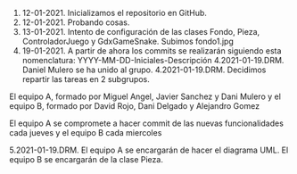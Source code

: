 1. 12-01-2021. Inicializamos el repositorio en GitHub.
2. 12-01-2021. Probando cosas.
3. 13-01-2021. Intento de configuración de las clases Fondo, Pieza, ControladorJuego y GdxGameSnake. Subimos fondo1.jpg
3. 19-01-2021. A partir de ahora los commits se realizarán siguiendo esta nomenclatura: YYYY-MM-DD-Iniciales-Descripción
4.2021-01-19.DRM. Daniel Mulero se ha unido al grupo.
4.2021-01-19.DRM. Decidimos repartir las tareas en 2 subgrupos.

El equipo A, formado por Miguel Angel, Javier Sanchez y Dani Mulero y el equipo B, formado por David Rojo, Dani Delgado y Alejandro Gomez

El equipo A se compromete a hacer commit de las nuevas funcionalidades cada jueves y el equipo B cada miercoles

5.2021-01-19.DRM. El equipo A se encargarán de hacer el diagrama UML.
El equipo B se encargarán de la clase Pieza.

